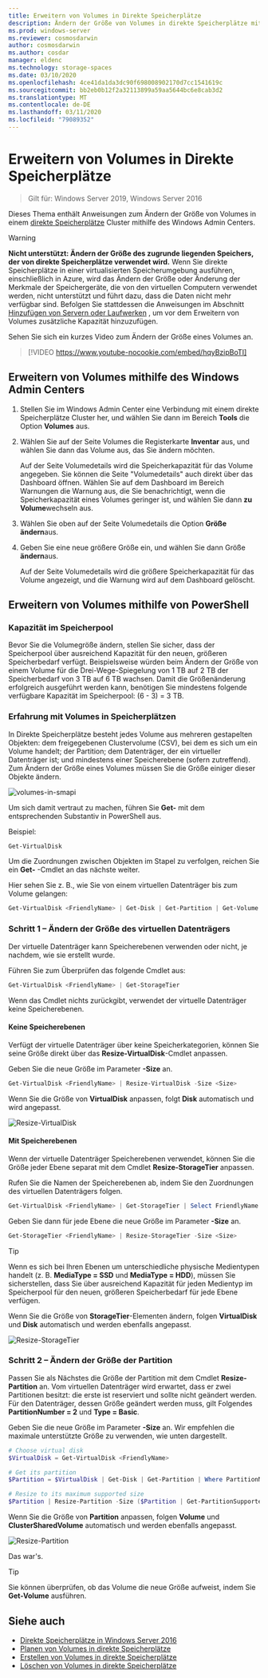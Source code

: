 ```yaml
---
title: Erweitern von Volumes in Direkte Speicherplätze
description: Ändern der Größe von Volumes in direkte Speicherplätze mithilfe von Windows Admin Center und PowerShell.
ms.prod: windows-server
ms.reviewer: cosmosdarwin
author: cosmosdarwin
ms.author: cosdar
manager: eldenc
ms.technology: storage-spaces
ms.date: 03/10/2020
ms.openlocfilehash: 4ce41da1da3dc90f698008902170d7cc1541619c
ms.sourcegitcommit: bb2eb0b12f2a32113899a59aa5644bc6e8cab3d2
ms.translationtype: MT
ms.contentlocale: de-DE
ms.lasthandoff: 03/11/2020
ms.locfileid: "79089352"
---
```

# <a name="extending-volumes-in-storage-spaces-direct"></a>Erweitern von Volumes in Direkte Speicherplätze
> Gilt für: Windows Server 2019, Windows Server 2016

Dieses Thema enthält Anweisungen zum Ändern der Größe von Volumes in einem [direkte Speicherplätze](storage-spaces-direct-overview.md) Cluster mithilfe des Windows Admin Centers.

> [!WARNING]
> **Nicht unterstützt: Ändern der Größe des zugrunde liegenden Speichers, der von direkte Speicherplätze verwendet wird.** Wenn Sie direkte Speicherplätze in einer virtualisierten Speicherumgebung ausführen, einschließlich in Azure, wird das Ändern der Größe oder Änderung der Merkmale der Speichergeräte, die von den virtuellen Computern verwendet werden, nicht unterstützt und führt dazu, dass die Daten nicht mehr verfügbar sind. Befolgen Sie stattdessen die Anweisungen im Abschnitt [Hinzufügen von Servern oder Laufwerken](add-nodes.md) , um vor dem Erweitern von Volumes zusätzliche Kapazität hinzuzufügen.

Sehen Sie sich ein kurzes Video zum Ändern der Größe eines Volumes an.

> [!VIDEO https://www.youtube-nocookie.com/embed/hqyBzipBoTI]

## <a name="extending-volumes-using-windows-admin-center"></a>Erweitern von Volumes mithilfe des Windows Admin Centers

1. Stellen Sie im Windows Admin Center eine Verbindung mit einem direkte Speicherplätze Cluster her, und wählen Sie dann im Bereich **Tools** die Option **Volumes** aus.
2. Wählen Sie auf der Seite Volumes die Registerkarte **Inventar** aus, und wählen Sie dann das Volume aus, das Sie ändern möchten.

    Auf der Seite Volumedetails wird die Speicherkapazität für das Volume angegeben. Sie können die Seite "Volumedetails" auch direkt über das Dashboard öffnen. Wählen Sie auf dem Dashboard im Bereich Warnungen die Warnung aus, die Sie benachrichtigt, wenn die Speicherkapazität eines Volumes geringer ist, und wählen Sie dann **zu Volume**wechseln aus.

4. Wählen Sie oben auf der Seite Volumedetails die Option **Größe ändern**aus.
5. Geben Sie eine neue größere Größe ein, und wählen Sie dann Größe **ändern**aus.

    Auf der Seite Volumedetails wird die größere Speicherkapazität für das Volume angezeigt, und die Warnung wird auf dem Dashboard gelöscht.

## <a name="extending-volumes-using-powershell"></a>Erweitern von Volumes mithilfe von PowerShell

### <a name="capacity-in-the-storage-pool"></a>Kapazität im Speicherpool

Bevor Sie die Volumegröße ändern, stellen Sie sicher, dass der Speicherpool über ausreichend Kapazität für den neuen, größeren Speicherbedarf verfügt. Beispielsweise würden beim Ändern der Größe von einem Volume für die Drei-Wege-Spiegelung von 1 TB auf 2 TB der Speicherbedarf von 3 TB auf 6 TB wachsen. Damit die Größenänderung erfolgreich ausgeführt werden kann, benötigen Sie mindestens folgende verfügbare Kapazität im Speicherpool: (6 - 3) = 3 TB.

### <a name="familiarity-with-volumes-in-storage-spaces"></a>Erfahrung mit Volumes in Speicherplätzen

In Direkte Speicherplätze besteht jedes Volume aus mehreren gestapelten Objekten: dem freigegebenen Clustervolume (CSV), bei dem es sich um ein Volume handelt; der Partition; dem Datenträger, der ein virtueller Datenträger ist; und mindestens einer Speicherebene (sofern zutreffend). Zum Ändern der Größe eines Volumes müssen Sie die Größe einiger dieser Objekte ändern.

![volumes-in-smapi](media/resize-volumes/volumes-in-smapi.png)

Um sich damit vertraut zu machen, führen Sie **Get-** mit dem entsprechenden Substantiv in PowerShell aus.

Beispiel:

```PowerShell
Get-VirtualDisk
```

Um die Zuordnungen zwischen Objekten im Stapel zu verfolgen, reichen Sie ein **Get-** -Cmdlet an das nächste weiter.

Hier sehen Sie z. B., wie Sie von einem virtuellen Datenträger bis zum Volume gelangen:

```PowerShell
Get-VirtualDisk <FriendlyName> | Get-Disk | Get-Partition | Get-Volume 
```

### <a name="step-1--resize-the-virtual-disk"></a>Schritt 1 – Ändern der Größe des virtuellen Datenträgers

Der virtuelle Datenträger kann Speicherebenen verwenden oder nicht, je nachdem, wie sie erstellt wurde.

Führen Sie zum Überprüfen das folgende Cmdlet aus:

```PowerShell
Get-VirtualDisk <FriendlyName> | Get-StorageTier 
```

Wenn das Cmdlet nichts zurückgibt, verwendet der virtuelle Datenträger keine Speicherebenen.

#### <a name="no-storage-tiers"></a>Keine Speicherebenen

Verfügt der virtuelle Datenträger über keine Speicherkategorien, können Sie seine Größe direkt über das **Resize-VirtualDisk**-Cmdlet anpassen.

Geben Sie die neue Größe im Parameter **-Size** an.

```PowerShell
Get-VirtualDisk <FriendlyName> | Resize-VirtualDisk -Size <Size>
```

Wenn Sie die Größe von **VirtualDisk** anpassen, folgt **Disk** automatisch und wird angepasst.

![Resize-VirtualDisk](media/resize-volumes/Resize-VirtualDisk.gif)

#### <a name="with-storage-tiers"></a>Mit Speicherebenen

Wenn der virtuelle Datenträger Speicherebenen verwendet, können Sie die Größe jeder Ebene separat mit dem Cmdlet **Resize-StorageTier** anpassen.

Rufen Sie die Namen der Speicherebenen ab, indem Sie den Zuordnungen des virtuellen Datenträgers folgen.

```PowerShell
Get-VirtualDisk <FriendlyName> | Get-StorageTier | Select FriendlyName
```

Geben Sie dann für jede Ebene die neue Größe im Parameter **-Size** an.

```PowerShell
Get-StorageTier <FriendlyName> | Resize-StorageTier -Size <Size>
```

> [!TIP]
> Wenn es sich bei Ihren Ebenen um unterschiedliche physische Medientypen handelt (z. B. **MediaType = SSD** und **MediaType = HDD**), müssen Sie sicherstellen, dass Sie über ausreichend Kapazität für jeden Medientyp im Speicherpool für den neuen, größeren Speicherbedarf für jede Ebene verfügen.

Wenn Sie die Größe von **StorageTier**-Elementen ändern, folgen **VirtualDisk** und **Disk** automatisch und werden ebenfalls angepasst.

![Resize-StorageTier](media/resize-volumes/Resize-StorageTier.gif)

### <a name="step-2--resize-the-partition"></a>Schritt 2 – Ändern der Größe der Partition

Passen Sie als Nächstes die Größe der Partition mit dem Cmdlet **Resize-Partition** an. Vom virtuellen Datenträger wird erwartet, dass er zwei Partitionen besitzt: die erste ist reserviert und sollte nicht geändert werden. Für den Datenträger, dessen Größe geändert werden muss, gilt Folgendes **PartitionNumber = 2** und **Type = Basic**.

Geben Sie die neue Größe im Parameter **-Size** an. Wir empfehlen die maximale unterstützte Größe zu verwenden, wie unten dargestellt.

```PowerShell
# Choose virtual disk
$VirtualDisk = Get-VirtualDisk <FriendlyName>

# Get its partition
$Partition = $VirtualDisk | Get-Disk | Get-Partition | Where PartitionNumber -Eq 2

# Resize to its maximum supported size 
$Partition | Resize-Partition -Size ($Partition | Get-PartitionSupportedSize).SizeMax
```

Wenn Sie die Größe von **Partition** anpassen, folgen **Volume** und **ClusterSharedVolume** automatisch und werden ebenfalls angepasst.

![Resize-Partition](media/resize-volumes/Resize-Partition.gif)

Das war's.

> [!TIP]
> Sie können überprüfen, ob das Volume die neue Größe aufweist, indem Sie **Get-Volume** ausführen.

## <a name="see-also"></a>Siehe auch

- [Direkte Speicherplätze in Windows Server 2016](storage-spaces-direct-overview.md)
- [Planen von Volumes in direkte Speicherplätze](plan-volumes.md)
- [Erstellen von Volumes in direkte Speicherplätze](create-volumes.md)
- [Löschen von Volumes in direkte Speicherplätze](delete-volumes.md)
